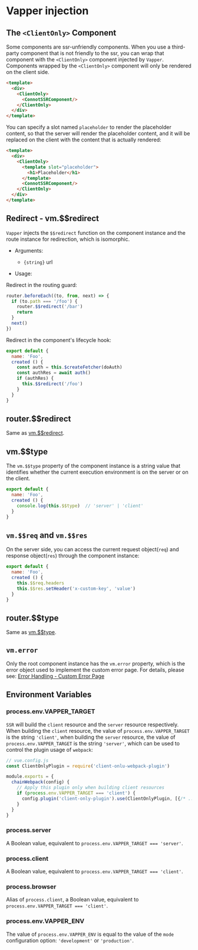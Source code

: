 # Vapper injection

## The `<ClientOnly>` Component

Some components are ssr-unfriendly components. When you use a third-party component that is not friendly to the ssr, you can wrap that component with the `<ClientOnly>` component injected by `Vapper`. Components wrapped by the `<ClientOnly>` component will only be rendered on the client side.

```html
<template>
  <div>
    <ClientOnly>
      <ConnotSSRComponent/>
    </ClientOnly>
  </div>
</template>
```

You can specify a slot named `placeholder` to render the placeholder content, so that the server will render the placeholder content, and it will be replaced on the client with the content that is actually rendered:

```html {4-6}
<template>
  <div>
    <ClientOnly>
      <template slot="placeholder">
        <h1>Placeholder</h1>
      </template>
      <ConnotSSRComponent/>
    </ClientOnly>
  </div>
</template>
```

## Redirect - vm.$$redirect

`Vapper` injects the `$$redirect` function on the component instance and the route instance for redirection, which is isomorphic.

- Arguments:
  - `{string}` url

- Usage:

Redirect in the routing guard:

```js {3}
router.beforeEach((to, from, next) => {
  if (to.path === '/foo') {
    router.$$redirect('/bar')
    return
  }
  next()
})
```

Redirect in the component's lifecycle hook:

```js {7}
export default {
  name: 'Foo',
  created () {
    const auth = this.$createFetcher(doAuth)
    const authRes = await auth()
    if (authRes) {
      this.$$redirect('/foo')
    }
  }
}
```

## router.$$redirect

Same as [vm.$$redirect](/injection.html#redirect-vm-redirect).

## vm.$$type

The `vm.$$type` property of the component instance is a string value that identifies whether the current execution environment is on the server or on the client.

```js {4}
export default {
  name: 'Foo',
  created () {
    console.log(this.$$type)  // 'server' | 'client'
  }
}
```

## `vm.$$req` and `vm.$$res` <Badge text="server only"/> <Badge text="1.6.0+"/>

On the server side, you can access the current request object(`req`) and response object(`res`) through the component instance:

```js {4-5}
export default {
  name: 'Foo',
  created () {
    this.$$req.headers
    this.$$res.setHeader('x-custom-key', 'value')
  }
}
```

## router.$$type

Same as [vm.$$type](/injection.html#vm-type).

## `vm.error`

Only the root component instance has the `vm.error` property, which is the error object used to implement the custom error page. For details, please see: [Error Handling - Custom Error Page](/error-handling.html#custom-error-page)

## Environment Variables

### process.env.VAPPER_TARGET

`SSR` will build the `client` resource and the `server` resource respectively. When building the `client` resource, the value of `process.env.VAPPER_TARGET` is the string `'client'`, when building the `server` resource, the value of `process.env.VAPPER_TARGET` is the string `'server'`, which can be used to control the plugin usage of `webpack`:

```js
// vue.config.js
const ClientOnlyPlugin = require('client-onlu-webpack-plugin')

module.exports = {
  chainWebpack(config) {
    // Apply this plugin only when building client resources
    if (process.env.VAPPER_TARGET === 'client') {
      config.plugin('client-only-plugin').use(ClientOnlyPlugin, [{/* ... */}])
    }
  }
}
```

### process.server

A Boolean value, equivalent to `process.env.VAPPER_TARGET === 'server'`.

### process.client

A Boolean value, equivalent to `process.env.VAPPER_TARGET === 'client'`.

### process.browser

Alias of `process.client`, a Boolean value, equivalent to `process.env.VAPPER_TARGET === 'client'`.

### process.env.VAPPER_ENV

The value of `process.env.VAPPER_ENV` is equal to the value of the `mode` configuration option: `'development'` or `'production'`.
